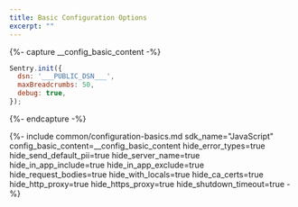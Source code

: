 ```yaml
---
title: Basic Configuration Options
excerpt: ""
---
```

{%- capture __config_basic_content -%}

```jsx
Sentry.init({
  dsn: '___PUBLIC_DSN___',
  maxBreadcrumbs: 50,
  debug: true,
});
```
{%- endcapture -%}

{%- include common/configuration-basics.md 
sdk_name="JavaScript"
config_basic_content=__config_basic_content 
hide_error_types=true
hide_send_default_pii=true
hide_server_name=true
hide_in_app_include=true
hide_in_app_exclude=true
hide_request_bodies=true
hide_with_locals=true
hide_ca_certs=true
hide_http_proxy=true
hide_https_proxy=true
hide_shutdown_timeout=true
 -%}